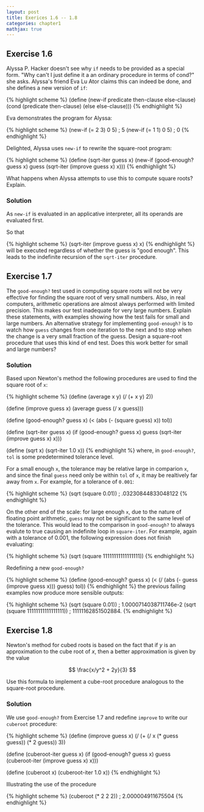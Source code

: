 ```yaml
---
layout: post
title: Exerices 1.6 -- 1.8
categories: chapter1
mathjax: true
---
```


## Exercise 1.6
Alyssa P. Hacker doesn't see why `if` needs to be provided as a
special form. "Why can't I just define it a an ordinary procedure in
terms of cond?" she asks. Alyssa's friend Eva Lu Ator claims this can
indeed be done, and she defines a new version of `if`:

{% highlight scheme %}
(define (new-if predicate then-clause else-clause)
    (cond (predicate then-clause)
          (else else-clause)))
{% endhighlight %}

Eva demonstrates the program for Alyssa:

{% highlight scheme %}
(new-if (= 2 3) 0 5)
; 5
(new-if (= 1 1) 0 5)
; 0
{% endhighlight %}

Delighted, Alyssa uses `new-if` to rewrite the square-root program:

{% highlight scheme %}
(define (sqrt-iter guess x)
    (new-if (good-enough? guess x)
             guess
             (sqrt-iter (improve guess x)
                        x)))
{% endhighlight %}

What happens when Alyssa attempts to use this to compute square roots?
Explain.

### Solution
As `new-if` is evaluated in an applicative interpreter, all its
operands are evaluated first.

So that

{% highlight scheme %}
(sqrt-iter (improve guess x) x)
{% endhighlight %}
will be executed regardless of whether the guess is "good enough".
This leads to the indefinite recursion of the `sqrt-iter` procedure.

## Exercise 1.7
The `good-enough?` test used in computing square roots will not be
very effective for finding the square root of very small numbers.
Also, in real computers, arithmetic operations are almost always
performed with limited precision. This makes our test inadequate for
very large numbers. Explain these statements, with examples showing
how the test fails for small and large numbers. An alternative
strategy for implementing `good-enough?` is to watch how `guess`
changes from one iteration to the next and to stop when the change is
a very small fraction of the guess. Design a square-root procedure
that uses this kind of end test. Does this work better for small and
large numbers?

### Solution
Based upon Newton's method the following procedures are used to find
the square root of `x`:

{% highlight scheme %}
(define (average x y)
    (/ (+ x y) 2))

(define (improve guess x)
    (average guess (/ x guess)))

(define (good-enough? guess x)
    (< (abs (- (square guess) x)) tol))

(define (sqrt-iter guess x)
    (if (good-enough? guess x)
        guess
        (sqrt-iter (improve guess x)
                   x)))

(define (sqrt x)
    (sqrt-iter 1.0 x))
{% endhighlight %}
where, in `good-enough?`, `tol` is some predetermined tolerance level.

For a small enough `x`, the tolerance may be relative large in
comparion `x`, and since the final `guess` need only be within `tol`
of `x`, it may be realtively far away from `x`. For example, for a
tolerance of `0.001`:

{% highlight scheme %}
(sqrt (square 0.01))
; .03230844833048122
{% endhighlight %}

On the other end of the scale: for large enough `x`, due to the nature
of floating point arithmetic, `guess` may not be significant to the
same level of the tolerance. This would lead to the comparison in
`good-enough?` to always evalute to true causing an indefinite loop
in `square-iter`. For example, again with a tolerance of 0.001, the
following expression does not finish evaluating:

{% highlight scheme %}
(sqrt (square 11111111111111111))
{% endhighlight %}

Redefining a new `good-enough?`

{% highlight scheme %}
(define (good-enough? guess x)
    (< (/ (abs (- guess (improve guess x))) guess) tol))
{% endhighlight %}
the previous failing examples now produce more sensible outputs:

{% highlight scheme %}
(sqrt (square 0.01))
; 1.0000714038711746e-2
(sqrt (square 11111111111111111))
; 11111162851502884.
{% endhighlight %}

## Exercise 1.8
Newton's method for cubed roots is based on the fact that if $y$ is
an approximation to the cube root of $x$, then a better
approximation is given by the value

$$
\frac{x/y^2 + 2y}{3}
$$

Use this formula to implement a cube-root procedure analogous to the
square-root procedure.

### Solution
We use `good-enough?` from Exercise 1.7 and redefine `improve` to
write our `cuberoot` procedure:

{% highlight scheme %}
(define (improve guess x)
    (/ (+ (/ x (* guess guess))
          (* 2 guess))
       3))

(define (cuberoot-iter guess x)
    (if (good-enough? guess x)
        guess
        (cuberoot-iter (improve guess x) x)))

(define (cuberoot x)
    (cuberoot-iter 1.0 x))
{% endhighlight %}

Illustrating the use of the procedure

{% highlight scheme %}
(cuberoot (* 2 2 2))
; 2.000004911675504
{% endhighlight %}
